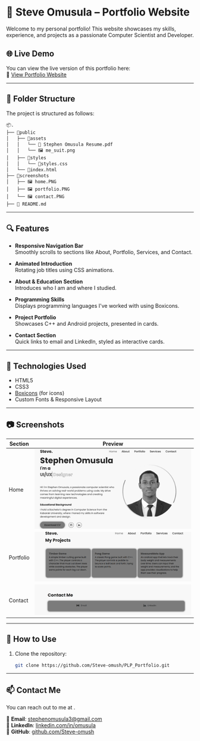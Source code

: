 # 💼 Steve Omusula – Portfolio Website

Welcome to my personal portfolio! This website showcases my skills, experience, and projects as a passionate Computer Scientist and Developer.

## 🌐 Live Demo

You can view the live version of this portfolio here:  
🔗 [View Portfolio Website](https://plp-portfolio-inky.vercel.app/)

---

## 📁 Folder Structure

The project is structured as follows:

```
📦.
├── 📁public
│   ├── 📁assets
│   │   └── 📄 Stephen Omusula Resume.pdf
│   │   └── 🖼️ me_suit.png
│   ├── 📁styles
│   │   └── 🎨styles.css
│   └── 📝index.html
├── 📁screenshots
│   ├── 🖼️ home.PNG
│   ├── 🖼️ portfolio.PNG
│   └── 🖼️ contact.PNG
├── 📄 README.md
```

---

## 🔍 Features

- **Responsive Navigation Bar**  
  Smoothly scrolls to sections like About, Portfolio, Services, and Contact.

- **Animated Introduction**  
  Rotating job titles using CSS animations.

- **About & Education Section**  
  Introduces who I am and where I studied.

- **Programming Skills**  
  Displays programming languages I've worked with using Boxicons.

- **Project Portfolio**  
  Showcases C++ and Android projects, presented in cards.

- **Contact Section**  
  Quick links to email and LinkedIn, styled as interactive cards.

---

## 🧰 Technologies Used

- HTML5
- CSS3
- [Boxicons](https://boxicons.com/) (for icons)
- Custom Fonts & Responsive Layout

---

## 📷 Screenshots

| Section   | Preview                                              |
| --------- | ---------------------------------------------------- |
| Home      | _![Homepage screenshot](screenshots/home.PNG)_       |
| Portfolio | _![Portfolio screenshot](screenshots/portfolio.PNG)_ |
| Contact   | _![Contact screenshot](screenshots/contact.PNG)_     |

---

## 📝 How to Use

1. Clone the repository:
   ```bash
   git clone https://github.com/Steve-omush/PLP_Portfolio.git
   ```

---

## 📫 Contact Me

You can reach out to me at .

📧 **Email**: [stephenomusula3@gmail.com](mailto:stephenomusula3@gmail.com)  
🔗 **LinkedIn**: [linkedin.com/in/omusula](https://www.linkedin.com/in/omusula/)  
🐙 **GitHub**: [github.com/Steve-omush](https://github.com/Steve-omush)
